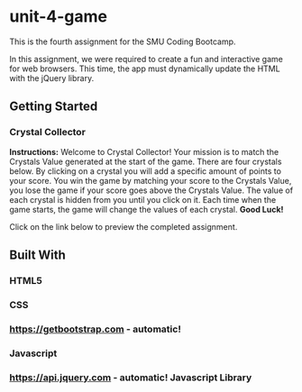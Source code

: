 # unit-4-game
This is the fourth assignment for the SMU Coding Bootcamp.

In this assignment, we were required to create a fun and interactive game for web browsers. This time, the app must dynamically update the HTML with the jQuery library.
## Getting Started

### Crystal Collector
**Instructions:**
Welcome to Crystal Collector! Your mission is to match the Crystals Value generated at the start of the game. There are four crystals below. By clicking on a crystal you will add a specific amount of points to your score. You win the game by matching your score to the Crystals Value, you lose the game if your score goes above the Crystals Value. The value of each crystal is hidden from you until you click on it. Each time when the game starts, the game will change the values of each crystal. **Good Luck!**

Click on the link below to preview the completed assignment.


## Built With
### HTML5
### CSS
### https://getbootstrap.com - automatic!
### Javascript
### https://api.jquery.com - automatic! Javascript Library

